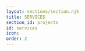 ```yaml
---
layout: sections/section.njk
title: SERVICES
section_id: projects
id: services
icon: 
order: 2
---
```

<!-- Day to day I work as a front-end designer at [Bouvet](https://bouvet.no), but here's some of the stuff I've done personally recently. -->
<!-- According to big companies, Digital Transformation is about handing over control of your organization to them and expecting their business decisions to be good for you. This is not correct. There are other ways.
Do you have an idea? We can help you assess your needs, choose the right technology and create an implementation of it. We offer a wide range of development services within the Blockchain Ecosystem to help you choose the best option for your project. -->

